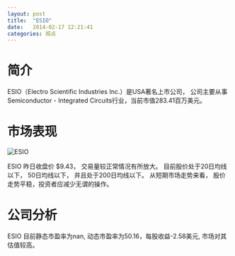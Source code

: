```yaml
---
layout: post
title:  "ESIO"
date:   2014-02-17 12:21:41
categories: 观点
---
```


# 简介
ESIO（Electro Scientific Industries Inc.）是USA著名上市公司，
公司主要从事Semiconductor - Integrated Circuits行业，当前市值283.41百万美元。

# 市场表现

![ESIO](http://finviz.com/chart.ashx?t=ESIO&ty=c&ta=1&p=d&s=l)

ESIO 昨日收盘价 $9.43，
交易量较正常情况有所放大。
目前股价处于20日均线以下，
50日均线以下，
并且处于200日均线以下。
从短期市场走势来看，
股价走势平稳，投资者应减少无谓的操作。

# 公司分析
ESIO 目前静态市盈率为nan, 动态市盈率为50.16，每股收益-2.58美元,
市场对其估值较高。
